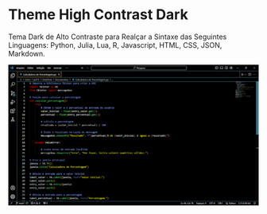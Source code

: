# Theme High Contrast Dark


Tema Dark de Alto Contraste para Realçar a Sintaxe das Seguintes Linguagens: Python, Julia, Lua, R, Javascript, HTML, CSS, JSON, Markdown.


![Theme High Contrast Dark](https://raw.githubusercontent.com/J-D-S-E/Theme-High-Contrast-Dark/main/Theme-High-Contrast-Dark.png?token=GHSAT0AAAAAACMDZ2OSVYCN6F5HSKUX5TMWZMNPBFA)

